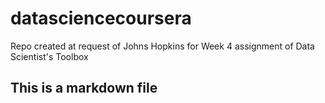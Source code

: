 # datasciencecoursera
Repo created at request of Johns Hopkins for Week 4 assignment of Data Scientist's Toolbox
## This is a markdown file
